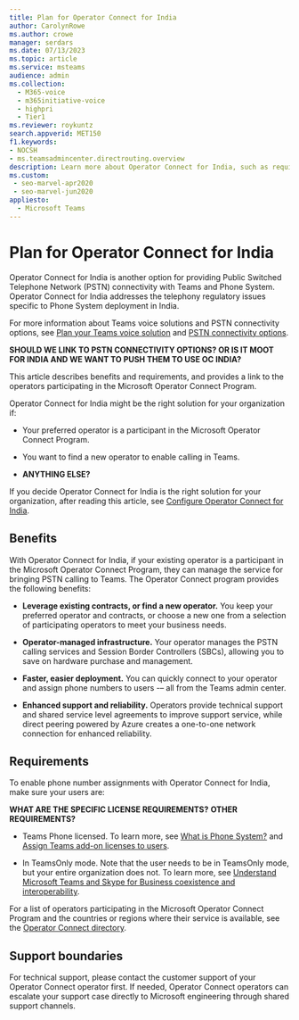 ```yaml
---
title: Plan for Operator Connect for India
author: CarolynRowe
ms.author: crowe
manager: serdars
ms.date: 07/13/2023
ms.topic: article
ms.service: msteams
audience: admin
ms.collection: 
  - M365-voice
  - m365initiative-voice
  - highpri
  - Tier1
ms.reviewer: roykuntz
search.appverid: MET150
f1.keywords:
- NOCSH
- ms.teamsadmincenter.directrouting.overview
description: Learn more about Operator Connect for India, such as requirements and planning for deployment.
ms.custom: 
 - seo-marvel-apr2020
 - seo-marvel-jun2020
appliesto: 
  - Microsoft Teams
---
```


# Plan for Operator Connect for India

Operator Connect for India is another option for providing Public Switched Telephone Network (PSTN) connectivity with Teams and Phone System. Operator Connect for India addresses the telephony regulatory issues specific to Phone System deployment in India.  

For more information about Teams voice solutions and PSTN connectivity options, see [Plan your Teams voice solution](cloud-voice-landing-page.md) and [PSTN connectivity options](pstn-connectivity.md).

**SHOULD WE LINK TO PSTN CONNECTIVITY OPTIONS? OR IS IT MOOT FOR INDIA AND WE WANT TO PUSH THEM TO USE OC INDIA?**

This article describes benefits and requirements, and provides a link to the operators participating in the Microsoft Operator Connect Program.  

Operator Connect for India might be the right solution for your organization if:

- Your preferred operator is a participant in the Microsoft Operator Connect Program.

- You want to find a new operator to enable calling in Teams.

- **ANYTHING ELSE?**

If you decide Operator Connect for India is the right solution for your organization, after reading this article, see [Configure Operator Connect for India](operator-connect-india-configure.md).  

## Benefits

With Operator Connect for India, if your existing operator is a participant in the Microsoft Operator Connect Program, they can manage the service for bringing PSTN calling to Teams. The Operator Connect program provides the following benefits:

- **Leverage existing contracts, or find a new operator.** You keep your preferred operator and contracts, or choose a new one from a selection of participating operators to meet your business needs.

- **Operator-managed infrastructure.** Your operator manages the PSTN calling services and Session Border Controllers (SBCs), allowing you to save on hardware purchase and management.

- **Faster, easier deployment.** You can quickly connect to your operator and assign phone numbers to users -– all from the Teams admin center.

- **Enhanced support and reliability.** Operators provide technical support and shared service level agreements to improve support service, while direct peering powered by Azure creates a one-to-one network connection for enhanced reliability. 

## Requirements

To enable phone number assignments with Operator Connect for India, make sure your users are:

**WHAT ARE THE SPECIFIC LICENSE REQUIREMENTS?**
**OTHER REQUIREMENTS?**

- Teams Phone licensed. To learn more, see [What is Phone System?](what-is-phone-system-in-office-365.md) and [Assign Teams add-on licenses to users](teams-add-on-licensing/assign-teams-add-on-licenses.md).

- In TeamsOnly mode. Note that the user needs to be in TeamsOnly mode, but your entire organization does not. To learn more, see [Understand Microsoft Teams and Skype for Business coexistence and interoperability](teams-and-skypeforbusiness-coexistence-and-interoperability.md).

For a list of operators participating in the Microsoft Operator Connect Program and the countries or regions where their service is available, see the [Operator Connect directory](https://cloudpartners.transform.microsoft.com/practices/microsoft-365-for-operators/directory).

## Support boundaries
For technical support, please contact the customer support of your Operator Connect operator first. If needed, Operator Connect operators can escalate your support case directly to Microsoft engineering through shared support channels. 

